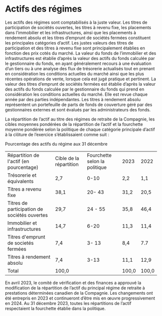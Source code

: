 # Actifs des régimes  

Les actifs des régimes sont comptabilisés à la juste valeur. Les titres de participation de sociétés ouvertes, les titres à revenu fixe, les placements dans l’immobilier et les infrastructures, ainsi que les placements à rendement absolu et les titres d’emprunt de sociétés fermées constituent les principales catégories d’actif. Les justes valeurs des titres de participation et des titres à revenu fixe sont principalement établies en fonction des prix cotés du marché. La valeur du fonds de l’immobilier et des infrastructures est établie d’après la valeur des actifs du fonds calculée par le gestionnaire du fonds, en ayant généralement recours à une évaluation d’un tiers ou à une analyse des flux de trésorerie actualisés tout en prenant en considération les conditions actuelles du marché ainsi que les plus récentes opérations de vente, lorsque cela est jugé pratique et pertinent. La valeur des titres d’emprunt de sociétés fermées est établie d’après la valeur des actifs du fonds calculée par le gestionnaire du fonds qui prend en considération les conditions actuelles du marché. Elle est revue chaque année par des parties indépendantes. Les titres à rendement absolu représentent un portefeuille de parts de fonds de couverture géré par des gestionnaires externes et sont évalués par les administrateurs des fonds.  

La répartition de l’actif au titre des régimes de retraite de la Compagnie, les cibles moyennes pondérées de la répartition de l’actif et la fourchette moyenne pondérée selon la politique de chaque catégorie principale d’actif à la clôture de l’exercice s’établissaient comme suit :  

Pourcentage des actifs du régime aux 31 décembre   


<html><body><table><tr><td>Répartition de I'actif (en pourcentage)</td><td>Cible de la répartition</td><td>Fourchette selon la politique</td><td>2023</td><td>2022</td></tr><tr><td>Trésorerie et équivalents</td><td>2,7</td><td>0-10</td><td>2,2</td><td>1,1</td></tr><tr><td>Titres a revenu fixe</td><td>38,1</td><td>20- 43</td><td>31,2</td><td>20,5</td></tr><tr><td>Titres de participation de sociétés ouvertes</td><td>29,7</td><td>24 - 55</td><td>35,8</td><td>46,4</td></tr><tr><td>Immobilier et infrastructures</td><td>14,7</td><td>6-20</td><td>11,3</td><td>11,4</td></tr><tr><td>Titres d'emprunt de societés fermées</td><td>7,4</td><td>3- 13</td><td>8,4</td><td>7.7</td></tr><tr><td>Titres ä rendement absolu</td><td>7,4</td><td>3-13</td><td>11,1</td><td>12,9</td></tr><tr><td>Total</td><td>100,0</td><td></td><td>100,0</td><td>100,0</td></tr></table></body></html>  

En avril 2023, le comité de vérification et des finances a approuvé la modification de la répartition de l’actif du principal régime de retraite à prestations déterminées canadien de la Compagnie. Les changements ont été entrepris en 2023 et continueront d’être mis en œuvre progressivement en 2024. Au 31 décembre 2023, toutes les répartitions de l’actif respectaient la fourchette établie dans la politique.  